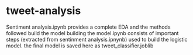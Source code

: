 # tweet-analysis
Sentiment analysis.ipynb provides a complete EDA and the methods followed build the model 
building the model.ipynb consists of important steps (extracted from sentinment analysis.ipnynb) used to build the logistic model. the final model is saved
here as tweet_classifier.joblib 
